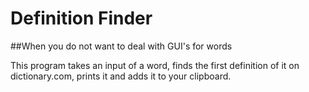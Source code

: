 # Definition Finder
##When you do not want to deal with GUI's for words

This program takes an input of a word, finds the first definition of it on dictionary.com, prints it and adds it to your clipboard.